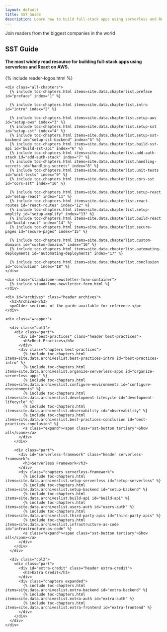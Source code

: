 ```yaml
---
layout: default
title: SST Guide
description: Learn how to build full-stack apps using serverless and React on AWS.
---
```


<div class="guide-page">

  <div class="title">
    <p class="eyebrow">Join readers from the biggest companies in the world</p>
    <h2>SST Guide</h2>
    <h4>
      The most widely read resource for building full-stack apps using serverless and React on AWS.
    </h4>
  </div>

  <div class="readers">
    {% include reader-logos.html %}
  </div>

  <div id="table-of-contents" class="table-of-contents">

    <div class="all-chapters">
      {% include toc-chapters.html items=site.data.chapterlist.preface id="preface" index="1" %}

      {% include toc-chapters.html items=site.data.chapterlist.intro id="intro" index="2" %}

      {% include toc-chapters.html items=site.data.chapterlist.setup-aws id="setup-aws" index="3" %}
      {% include toc-chapters.html items=site.data.chapterlist.setup-sst id="setup-sst" index="4" %}
      {% include toc-chapters.html items=site.data.chapterlist.setup-sst-backend id="setup-sst-backend" index="5" %}
      {% include toc-chapters.html items=site.data.chapterlist.build-sst-api id="build-sst-api" index="6" %}
      {% include toc-chapters.html items=site.data.chapterlist.add-auth-stack id="add-auth-stack" index="7" %}
      {% include toc-chapters.html items=site.data.chapterlist.handling-secrets id="handling-secrets" index="8" %}
      {% include toc-chapters.html items=site.data.chapterlist.unit-tests id="unit-tests" index="9" %}
      {% include toc-chapters.html items=site.data.chapterlist.cors-sst id="cors-sst" index="10" %}

      {% include toc-chapters.html items=site.data.chapterlist.setup-react id="setup-react" index="11" %}
      {% include toc-chapters.html items=site.data.chapterlist.react-routes id="react-routes" index="12" %}
      {% include toc-chapters.html items=site.data.chapterlist.setup-amplify id="setup-amplify" index="13" %}
      {% include toc-chapters.html items=site.data.chapterlist.build-react id="build-react" index="14" %}
      {% include toc-chapters.html items=site.data.chapterlist.secure-pages id="secure-pages" index="15" %}

      {% include toc-chapters.html items=site.data.chapterlist.custom-domains id="custom-domains" index="16" %}
      {% include toc-chapters.html items=site.data.chapterlist.automating-deployments id="automating-deployments" index="17" %}

      {% include toc-chapters.html items=site.data.chapterlist.conclusion id="conclusion" index="18" %}
    </div>

    <div class="standalone-newsletter-form-container">
      {% include standalone-newsletter-form.html %}
    </div>

    <div id="archives" class="header archives">
      <h3>Archives</h3>
      <p>Older sections of the guide available for reference.</p>
    </div>

    <div class="wrapper">

      <div class="col1">
        <div class="part">
          <div id="best-practices" class="header best-practices">
            <h3>Best Practices</h3>
          </div>
          <div class="chapters best-practices">
            {% include toc-chapters.html items=site.data.archiveslist.best-practices-intro id="best-practices-intro" %}
            {% include toc-chapters.html items=site.data.archiveslist.organize-serverless-apps id="organize-serverless-apps" %}
            {% include toc-chapters.html items=site.data.archiveslist.configure-environments id="configure-environments" %}
            {% include toc-chapters.html items=site.data.archiveslist.development-lifecycle id="development-lifecycle" %}
            {% include toc-chapters.html items=site.data.archiveslist.observability id="observability" %}
            {% include toc-chapters.html items=site.data.archiveslist.best-practices-conclusion id="best-practices-conclusion" %}
            <a class="expand"><span class="sst-button tertiary">Show all</span></a>
          </div>
        </div>

        <div class="part">
          <div id="serverless-framework" class="header serverless-framework">
            <h3>Serverless Framework</h3>
          </div>
          <div class="chapters serverless-framework">
            {% include toc-chapters.html items=site.data.archiveslist.setup-serverless id="setup-serverless" %}
            {% include toc-chapters.html items=site.data.archiveslist.setup-backend id="setup-backend" %}
            {% include toc-chapters.html items=site.data.archiveslist.build-api id="build-api" %}
            {% include toc-chapters.html items=site.data.archiveslist.users-auth id="users-auth" %}
            {% include toc-chapters.html items=site.data.archiveslist.third-party-apis id="third-party-apis" %}
            {% include toc-chapters.html items=site.data.archiveslist.infrastructure-as-code id="infrastructure-as-code" %}
            <a class="expand"><span class="sst-button tertiary">Show all</span></a>
          </div>
        </div>
      </div>

      <div class="col2">
        <div class="part">
          <div id="extra-credit" class="header extra-credit">
            <h3>Extra Credit</h3>
          </div>
          <div class="chapters expanded">
            {% include toc-chapters.html items=site.data.archiveslist.extra-backend id="extra-backend" %}
            {% include toc-chapters.html items=site.data.archiveslist.extra-auth id="extra-auth" %}
            {% include toc-chapters.html items=site.data.archiveslist.extra-frontend id="extra-frontend" %}
          </div>
        </div>
      </div>
    </div>

  </div>
</div>
